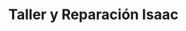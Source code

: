 ---
title: "Taller y Reparación Isaac"
url: /colon/taller-y-reparacion-isaac/
shop: reparación de automóviles
---